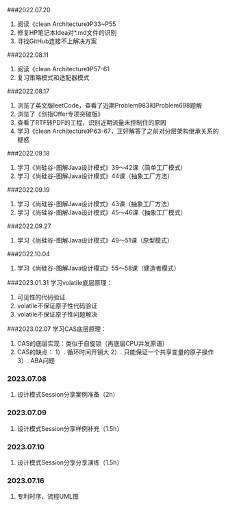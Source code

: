 ###2022.07.20
1. 阅读《clean Architecture》P33~P55
2. 修复HP笔记本Idea对*.md文件的识别
3. 寻找GitHub连接不上解决方案

###2022.08.11
1. 阅读《clean Architecture》P57-61
2. 复习策略模式和适配器模式 

###2022.08.17
1. 浏览了英文版leetCode，查看了近期Problem983和Problem698题解
2. 浏览了《剑指Offer专项突破版》
3. 查看了RTF转PDF的工程，识别近期流量未控制住的原因
4. 学习《clean Architecture》P63-67，正好解答了之前对分层架构继承关系的疑惑

###2022.09.18
1. 学习《尚硅谷-图解Java设计模式》39～42课（简单工厂模式）
2. 学习《尚硅谷-图解Java设计模式》44课（抽象工厂方法）

###2022.09.19
1. 学习《尚硅谷-图解Java设计模式》43课（抽象工厂方法）
2. 学习《尚硅谷-图解Java设计模式》45～46课（抽象工厂模式）

###2022.09.27
1. 学习《尚硅谷-图解Java设计模式》49～51课（原型模式）

###2022.10.04
1. 学习《尚硅谷-图解Java设计模式》55～58课（建造者模式）

###2023.01.31
学习volatile底层原理：
1. 可见性的代码验证
2. volatile不保证原子性代码验证
3. volatile不保证原子性问题解决

###2023.02.07
学习CAS底层原理：
1. CAS的底层实现：类似于自旋锁（再底层CPU并发原语）
2. CAS的缺点：
   1）. 循环时间开销大
   2）. 只能保证一个共享变量的原子操作
   3）. ABA问题

### 2023.07.08
1. 设计模式Session分享案例准备（2h）

### 2023.07.09
1. 设计模式Session分享样例补充（1.5h）

### 2023.07.10
1. 设计模式Session分享分享演练（1.5h）

### 2023.07.16
1. 专利时序、流程UML图